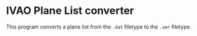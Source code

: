 # IVAO Plane List converter

This program converts a plane list from the `.dat` filetype to the `.vmr` filetype.